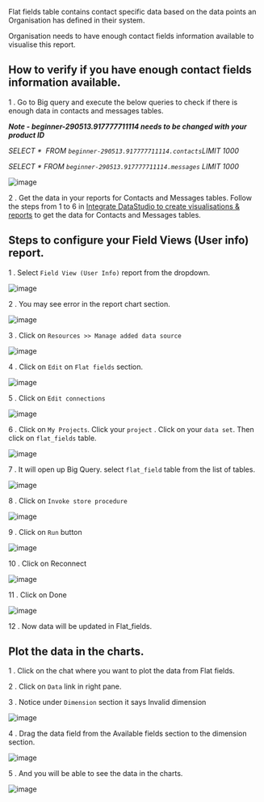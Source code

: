 Flat fields table contains contact specific data based on the data points an Organisation has defined in their system.

Organisation needs to have enough contact fields information available to visualise this report.

## How to verify if you have enough contact fields information available.

1 .  Go to Big query and execute the below queries to check if there is enough data  in contacts and messages tables.



**_Note - beginner-290513.917777711114  needs to be changed with your product ID_**

_SELECT *  FROM `beginner-290513.917777711114.contacts`LIMIT 1000_

_SELECT * FROM `beginner-290513.917777711114.messages` LIMIT 1000_

![image](https://user-images.githubusercontent.com/32592458/220825085-4c44f5f9-88db-4479-80a2-65befe0147b6.png)



2 . Get the data in your reports for Contacts and Messages tables. Follow the steps from 1 to 6 in [Integrate DataStudio to create visualisations &amp; reports](https://glific.github.io/docs/docs/Reporting%20and%20Analytics/Integrate%20DataStudio%20to%20create%20visualizations%20&%20reports/) to get the data for Contacts and Messages tables.

## Steps to configure your Field Views (User info) report.

1 .  Select `Field View (User Info)` report from the dropdown.

![image](https://user-images.githubusercontent.com/32592458/220825095-c14da736-1d22-40f9-b2ae-1b7038c9473b.png)



2 . You may see error in the report chart section.

![image](https://user-images.githubusercontent.com/32592458/220825108-f75ad726-a6e4-4824-9c86-a8fc93d5148b.png)



3 . Click on `Resources >> Manage added data source`

![image](https://user-images.githubusercontent.com/32592458/220825112-f7f25cac-4353-45e0-ab97-3739406716e3.png)



4 . Click on `Edit` on `Flat fields` section.

![image](https://user-images.githubusercontent.com/32592458/220825122-fad954da-46be-4064-84c1-e77562a9e0d3.png)

5 . Click on `Edit connections`

![image](https://user-images.githubusercontent.com/32592458/220825140-74c31bb5-1a50-4cbc-a5df-a9393d2fdf83.png)

6 .  Click on `My Projects`. Click your `project` . Click on your `data set`. Then click on `flat_fields` table.

![image](https://user-images.githubusercontent.com/32592458/220825160-6d2f5b40-3d4a-4dbb-9f1b-3a6edaf3966b.png)

7 .  It will open up Big Query. select `flat_field` table from the list of tables.



![image](https://user-images.githubusercontent.com/32592458/220825176-7a0a91e6-c2a0-4710-b92d-362725a46574.png)

8 . Click on `Invoke store procedure`

![image](https://user-images.githubusercontent.com/32592458/220825190-171460cb-08db-43ac-8711-596bf6606cfb.png)

9 .  Click on `Run` button

![image](https://user-images.githubusercontent.com/32592458/220825207-3de3e868-9332-4fec-8688-7b19e433df31.png)

10 . Click on Reconnect

![image](https://user-images.githubusercontent.com/32592458/220825215-f6958cf2-5f1f-4cfa-84b5-7ef9c9512e1e.png)

11 . Click on Done

![image](https://user-images.githubusercontent.com/32592458/220825223-2a731a27-5abc-49f5-83e3-28f5f5a8f2ef.png)

12 .  Now data will be updated in Flat_fields.



## Plot the data in the charts.

1 .  Click on the chat where you want to plot the data from Flat fields.

2 .  Click on `Data` link in right pane.

3 .  Notice under `Dimension` section it says Invalid dimension

![image](https://user-images.githubusercontent.com/32592458/220825237-68f3f18a-bd5e-4be2-b58d-808ad60323ec.png)

4 . Drag the data field from the Available fields section to the dimension section.

![image](https://user-images.githubusercontent.com/32592458/220825248-7f71cd60-86a9-4948-8b74-a3b09b50b80e.png)



5 .  And you will be able to see the data in the charts.

![image](https://user-images.githubusercontent.com/32592458/220825257-dc41434e-1131-4d41-a011-d75d654e8f90.png)
